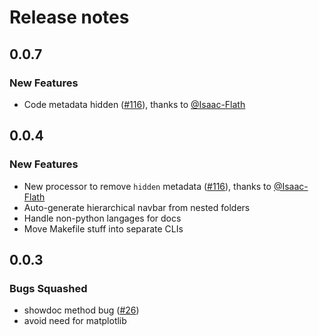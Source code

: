 # Release notes

<!-- do not remove -->

## 0.0.7

### New Features

- Code metadata hidden ([#116](https://github.com/fastai/nbdev/pull/116)), thanks to [@Isaac-Flath](https://github.com/Isaac-Flath)


## 0.0.4

### New Features

- New processor to remove `hidden` metadata ([#116](https://github.com/fastai/nbdev/pull/116)), thanks to [@Isaac-Flath](https://github.com/Isaac-Flath)
- Auto-generate hierarchical navbar from nested folders
- Handle non-python langages for docs
- Move Makefile stuff into separate CLIs


## 0.0.3

### Bugs Squashed

- showdoc method bug ([#26](https://github.com/fastai/nbdev/issues/26))
- avoid need for matplotlib

